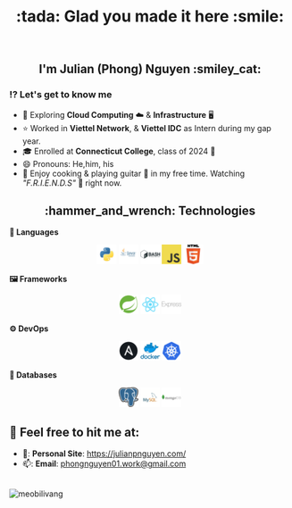 <h1 align="center"> :tada: Glad you made it here :smile:</h1>
<br />
<h2 align="center"> I'm Julian (Phong) Nguyen :smiley_cat:

### :interrobang: Let's get to know me
* 🔭 Exploring **Cloud Computing** :cloud: & **Infrastructure** :desktop_computer:
* :star: Worked in **Viettel Network**, & **Viettel IDC** as Intern during my gap year.
* 🎓 Enrolled at **Connecticut College**, class of 2024 :dromedary_camel:
* 😄 Pronouns: He,him, his
* :monocle_face: Enjoy cooking & playing guitar :guitar: in my free time. Watching <i>"F.R.I.E.N.D.S"</i> 🌟 right now.
  
<h2 align="center">:hammer_and_wrench: Technologies</h2>  

**:page_with_curl: Languages**
  
<div>
  <div align="center">
    <code><img height="35" src="https://raw.githubusercontent.com/github/explore/80688e429a7d4ef2fca1e82350fe8e3517d3494d/topics/python/python.png"></code>
    <code><img height="35" src="https://raw.githubusercontent.com/github/explore/80688e429a7d4ef2fca1e82350fe8e3517d3494d/topics/java/java.png"></code>
    <code><img height="35" src="https://raw.githubusercontent.com/github/explore/80688e429a7d4ef2fca1e82350fe8e3517d3494d/topics/bash/bash.png"></code>
    <code><img height="35" src="https://raw.githubusercontent.com/github/explore/80688e429a7d4ef2fca1e82350fe8e3517d3494d/topics/javascript/javascript.png"></code>
    <code><img height="35" src="https://raw.githubusercontent.com/github/explore/80688e429a7d4ef2fca1e82350fe8e3517d3494d/topics/html/html.png"></code>
  </div>

  **:framed_picture:	 Frameworks**

  <div align="center">
    <code><img height="35" src="https://raw.githubusercontent.com/github/explore/5c058a388828bb5fde0bcafd4bc867b5bb3f26f3/topics/spring-boot/spring-boot.png"></code>
    <code><img height="35" src="https://raw.githubusercontent.com/github/explore/80688e429a7d4ef2fca1e82350fe8e3517d3494d/topics/react-native/react-native.png"></code>
    <code><img height="35" src="https://raw.githubusercontent.com/github/explore/80688e429a7d4ef2fca1e82350fe8e3517d3494d/topics/express/express.png"></code>
  </div>

  **:gear: DevOps**

   <div align="center">
    <code><img height="35" src="https://raw.githubusercontent.com/github/explore/5c058a388828bb5fde0bcafd4bc867b5bb3f26f3/topics/ansible/ansible.png"></code>
    <code><img height="35" src="https://raw.githubusercontent.com/github/explore/5c058a388828bb5fde0bcafd4bc867b5bb3f26f3/topics/docker/docker.png"></code>
    <code><img height="35" src="https://raw.githubusercontent.com/github/explore/80688e429a7d4ef2fca1e82350fe8e3517d3494d/topics/kubernetes/kubernetes.png"></code>
  </div>

  **:book: Databases**

  <div align="center">
    <code><img height="35" src="https://raw.githubusercontent.com/github/explore/80688e429a7d4ef2fca1e82350fe8e3517d3494d/topics/postgresql/postgresql.png"></code>
    <code><img height="35" src="https://raw.githubusercontent.com/github/explore/80688e429a7d4ef2fca1e82350fe8e3517d3494d/topics/mysql/mysql.png"></code>   
    <code><img height="35" src="https://raw.githubusercontent.com/github/explore/80688e429a7d4ef2fca1e82350fe8e3517d3494d/topics/mongodb/mongodb.png"></code>   
  </div>
</div>
  
## 🚀 Feel free to hit me at:
  - 📓: **Personal Site**: https://julianpnguyen.com/
  - 📫: **Email**: phongnguyen01.work@gmail.com

 <br />
<img width="50%" src="https://github-readme-stats.vercel.app/api?username=meobilivang&show_icons=true&count_private=true&theme=react&include_all_commits=true" alt="meobilivang" />
